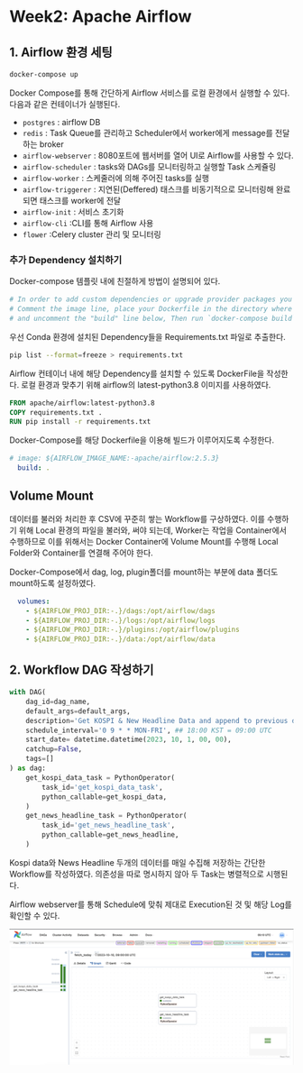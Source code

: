 # Week2: Apache Airflow

## 1. Airflow 환경 세팅

```bash
docker-compose up
```

Docker Compose를 통해 간단하게 Airflow 서비스를 로컬 환경에서 실행할 수 있다. 다음과 같은 컨테이너가 실행된다.

- `postgres` : airflow DB
- `redis` : Task Queue를 관리하고 Scheduler에서 worker에게 message를 전달하는 broker
- `airflow-webserver` : 8080포트에 웹서버를 열어 UI로 Airflow를 사용할 수 있다.
- `airflow-scheduler` : tasks와 DAGs를 모니터링하고 실행할 Task 스케쥴링
- `airflow-worker` : 스케줄러에 의해 주어진 tasks를 실행
- `airflow-triggerer` : 지연된(Deffered) 태스크를 비동기적으로 모니터링해 완료되면 태스크를 worker에 전달
- `airflow-init` : 서비스 초기화
- `airflow-cli` :CLI를 통해 Airflow 사용
- `flower` :Celery cluster 관리 및 모니터링



### 추가 Dependency 설치하기

Docker-compose 템플릿 내에 친절하게 방법이 설명되어 있다.

```yaml
# In order to add custom dependencies or upgrade provider packages you can use your extended image.
# Comment the image line, place your Dockerfile in the directory where you placed the docker-compose.yaml
# and uncomment the "build" line below, Then run `docker-compose build` to build the images.
```



우선 Conda 환경에 설치된 Dependency들을 Requirements.txt 파일로 추출한다.

```bash
pip list --format=freeze > requirements.txt
```

Airflow 컨테이너 내에 해당 Dependency를 설치할 수 있도록 DockerFile을 작성한다. 로컬 환경과 맞추기 위해 airflow의 latest-python3.8 이미지를 사용하였다.

```dockerfile
FROM apache/airflow:latest-python3.8
COPY requirements.txt .
RUN pip install -r requirements.txt
```

Docker-Compose를 해당 Dockerfile을 이용해 빌드가 이루어지도록 수정한다.

```yaml
# image: ${AIRFLOW_IMAGE_NAME:-apache/airflow:2.5.3}
  build: .
```





## Volume Mount

데이터를 불러와 처리한 후 CSV에 꾸준히 쌓는 Workflow를 구상하였다. 이를 수행하기 위해 Local 환경의 파일을 불러와, 써야 되는데, Worker는 작업을 Container에서 수행하므로 이를 위해서는 Docker Container에 Volume Mount를 수행해 Local Folder와 Container를 연결해 주어야 한다.

Docker-Compose에서 dag, log, plugin폴더를 mount하는 부분에 data 폴더도 mount하도록 설정하였다.

```yaml
  volumes:
    - ${AIRFLOW_PROJ_DIR:-.}/dags:/opt/airflow/dags
    - ${AIRFLOW_PROJ_DIR:-.}/logs:/opt/airflow/logs
    - ${AIRFLOW_PROJ_DIR:-.}/plugins:/opt/airflow/plugins
    - ${AIRFLOW_PROJ_DIR:-.}/data:/opt/airflow/data
```





## 2. Workflow DAG 작성하기

```python
with DAG(
    dag_id=dag_name,
    default_args=default_args,
    description='Get KOSPI & New Headline Data and append to previous data every 6pm on weekdays',
    schedule_interval='0 9 * * MON-FRI', ## 18:00 KST = 09:00 UTC
    start_date= datetime.datetime(2023, 10, 1, 00, 00),
    catchup=False,
    tags=[]
) as dag:
    get_kospi_data_task = PythonOperator(
        task_id='get_kospi_data_task',
        python_callable=get_kospi_data,
    )
    get_news_headline_task = PythonOperator(
        task_id='get_news_headline_task',
        python_callable=get_news_headline,
    )
```

Kospi data와 News Headline 두개의 데이터를 매일 수집해 저장하는 간단한 Workflow를 작성하였다. 의존성을 따로 명시하지 않아 두 Task는 병렬적으로 시행된다.



Airflow webserver를 통해 Schedule에 맞춰 제대로 Execution된 것 및 해당 Log를 확인할 수 있다.

![workflow](./images/workflow.png)

